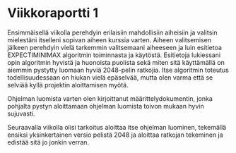 # Viikkoraportti 1

Ensimmäisellä viikolla perehdyin erilaisiin mahdollisiin aiheisiin ja valitsin mielestäni itselleni sopivan aiheen kurssia varten. Aiheen valitsemisen jälkeen perehdyin vielä tarkemmin valitsemaani aiheeseen ja luin esitietoa EXPECTIMINIMAX algoritmin toiminnasta ja käytöstä. Esitietoja lukiessani opin algoritmin hyvistä ja huonoista puolista sekä miten sitä käyttämällä on aiemmin pystytty luomaan hyviä 2048-pelin ratkojia. Itse algoritmin toteutus todellisuudessaan on hiukan vielä epäselvää, mutta olen varma että se selviää kyllä projektin aloittamisen myötä.

Ohjelman luomista varten olen kirjoittanut määrittelydokumentin, jonka pohjalta pystyn aloittamaan ohjelman luomista toivon mukaan hyvin sujuvasti.

Seuraavalla viikolla olisi tarkoitus aloittaa itse ohjelman luominen, tekemällä ensiksi yksinkertainen versio pelistä 2048 ja aloittaa ratkojan tekeminen ja edistää sitä jo jonkin verran. 
